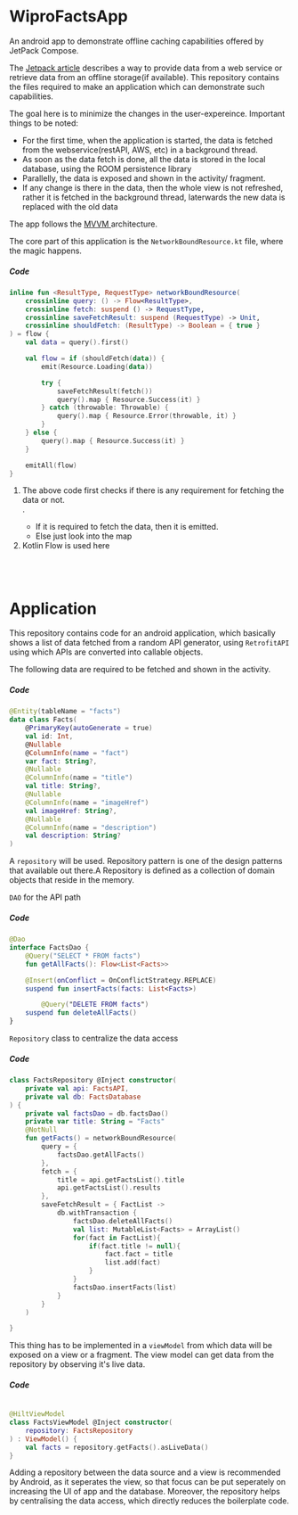 # WiproFactsApp


An android app to  demonstrate offline caching capabilities offered by JetPack Compose.

The <a href = "https://developer.android.com/jetpack/guide"> Jetpack article</a> describes a way to provide data from a web service or retrieve data from an offline storage(if available). This repository contains the files required to make an application which can demonstrate such capabilities.


The goal here is to minimize the changes in the user-expereince. Important things to be noted:
<ul>
  <li> For the first time, when the application is started, the data is fetched from the webservice(restAPI, AWS, etc) in a background thread.</li>
  <li> As soon as the data fetch is done, all the data is stored in the local database, using the ROOM persistence library</li>
  <li> Parallelly, the data is exposed and shown in the activity/ fragment.</li>
  <li> If any change is there in the data, then the whole view is not refreshed, rather it is fetched in the background thread, laterwards the new data is replaced with the old data</li>
</ul>


The app follows the <a href = "https://www.google.com/url?sa=t&rct=j&q=&esrc=s&source=web&cd=&cad=rja&uact=8&ved=2ahUKEwjYuM7Xv8nyAhVMAHIKHSOjDr4QFnoECAYQAQ&url=https%3A%2F%2Fdeveloper.android.com%2Ftopic%2Flibraries%2Farchitecture%2Fviewmodel&usg=AOvVaw3f_7HpGuQps9xX6BXFMqhB" > MVVM </a> architecture.

The core part of this application is the `NetworkBoundResource.kt` file, where the magic happens.

##### Code
```kotlin
inline fun <ResultType, RequestType> networkBoundResource(
    crossinline query: () -> Flow<ResultType>,
    crossinline fetch: suspend () -> RequestType,
    crossinline saveFetchResult: suspend (RequestType) -> Unit,
    crossinline shouldFetch: (ResultType) -> Boolean = { true }
) = flow {
    val data = query().first()

    val flow = if (shouldFetch(data)) {
        emit(Resource.Loading(data))

        try {
            saveFetchResult(fetch())
            query().map { Resource.Success(it) }
        } catch (throwable: Throwable) {
            query().map { Resource.Error(throwable, it) }
        }
    } else {
        query().map { Resource.Success(it) }
    }

    emitAll(flow)
}
```

<ol>
  <li>The above code first checks if there is any requirement for fetching the data or not.</li>.
  <ul>
    <li>If it is required to fetch the data, then it is emitted.</li> 
    <li>Else just look into the map</li>
  </ul>
  <li> Kotlin Flow is used here</li>
  </ol>
 <br></br>
  

# Application
This repository contains code for an android application, which basically shows a list of data fetched from a random API generator, using `RetrofitAPI` using which APIs are converted into callable objects. 

The following data are required to be fetched  and shown in the activity.

##### Code

```kotlin
@Entity(tableName = "facts")
data class Facts(
    @PrimaryKey(autoGenerate = true)
    val id: Int,
    @Nullable
    @ColumnInfo(name = "fact")
    var fact: String?,
    @Nullable
    @ColumnInfo(name = "title")
    val title: String?,
    @Nullable
    @ColumnInfo(name = "imageHref")
    val imageHref: String?,
    @Nullable
    @ColumnInfo(name = "description")
    val description: String?
)
```

A `repository` will be used. Repository pattern is one of the design patterns that available out there.A Repository is defined as a collection of domain objects that reside in the memory.


`DAO` for the API path

##### Code

```kotlin
@Dao
interface FactsDao {
    @Query("SELECT * FROM facts")
    fun getAllFacts(): Flow<List<Facts>>

    @Insert(onConflict = OnConflictStrategy.REPLACE)
    suspend fun insertFacts(facts: List<Facts>)

        @Query("DELETE FROM facts")
    suspend fun deleteAllFacts()
}
```

`Repository` class to centralize the data access

##### Code

```kotlin
class FactsRepository @Inject constructor(
    private val api: FactsAPI,
    private val db: FactsDatabase
) {
    private val factsDao = db.factsDao()
    private var title: String = "Facts"
    @NotNull
    fun getFacts() = networkBoundResource(
        query = {
            factsDao.getAllFacts()
        },
        fetch = {
            title = api.getFactsList().title
            api.getFactsList().results
        },
        saveFetchResult = { FactList ->
            db.withTransaction {
                factsDao.deleteAllFacts()
                val list: MutableList<Facts> = ArrayList()
                for(fact in FactList){
                    if(fact.title != null){
                        fact.fact = title
                        list.add(fact)
                    }
                }
                factsDao.insertFacts(list)
            }
        }
    )

}
```

This thing has to be implemented in a `viewModel` from which data will be exposed on a view or a fragment. 
The view model can get data from the repository by observing it's live data.


##### Code

```kotlin

@HiltViewModel
class FactsViewModel @Inject constructor(
    repository: FactsRepository
) : ViewModel() {
    val facts = repository.getFacts().asLiveData()
}
```
Adding a repository between the data source and a view is recommended by Android, as it seperates the view, so that focus can be put seperately on increasing the UI of app and the database. Moreover, the repository helps by centralising the data access, which directly reduces the boilerplate code.

